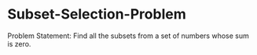 # Subset-Selection-Problem
Problem Statement: Find all the subsets from a set of numbers whose sum is zero.
